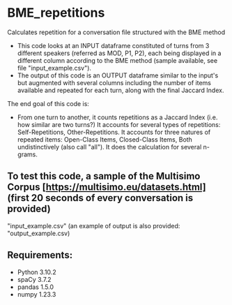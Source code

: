 # BME_repetitions
Calculates repetition for a conversation file structured with the BME method


 - This code looks at an INPUT dataframe constituted of turns from 3 different speakers (referred as MOD, P1, P2), 
 each being displayed in a different column according to the BME method (sample available, see file "input_example.csv").
 - The output of this code is an OUTPUT dataframe similar to the input's but augmented with 
 several columns including the number of items available and repeated for each turn, along with the final Jaccard Index.

 The end goal of this code is:
 - From one turn to another, it counts repetitions as a Jaccard Index (i.e. how similar are two turns?)
 It accounts for several types of repetitions: Self-Repetitions, Other-Repetitions.
 It accounts for three natures of repeated items: Open-Class Items, Closed-Class Items, Both undistinctively (also call "all").
 It does the calculation for several n-grams.

## To test this code, a sample of the Multisimo Corpus [https://multisimo.eu/datasets.html] (first 20 seconds of every conversation is provided) 

 "input_example.csv"
 (an example of output is also provided: "output_example.csv) 
 
## Requirements: 
- Python 3.10.2
- spaCy 3.7.2
- pandas 1.5.0
- numpy 1.23.3
